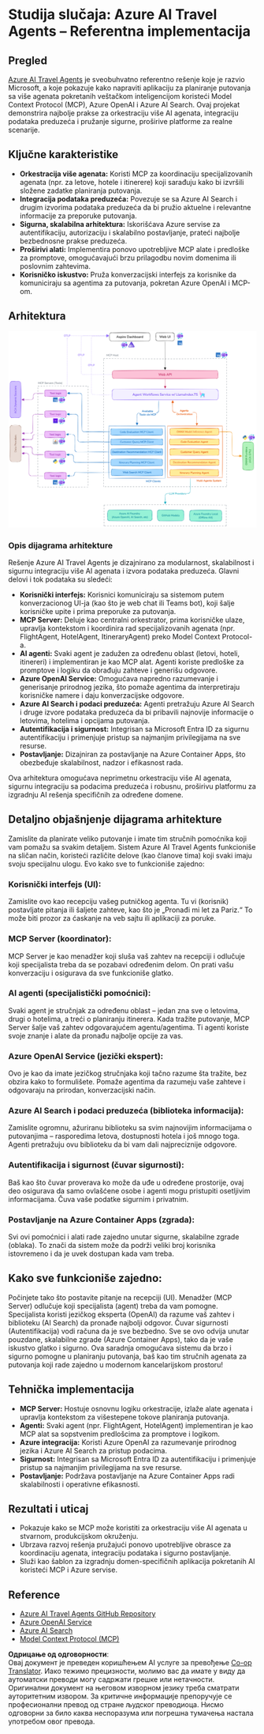 <!--
CO_OP_TRANSLATOR_METADATA:
{
  "original_hash": "4d3415b9d2bf58bc69be07f945a69e07",
  "translation_date": "2025-06-13T21:54:18+00:00",
  "source_file": "09-CaseStudy/travelagentsample.md",
  "language_code": "sr"
}
-->
# Studija slučaja: Azure AI Travel Agents – Referentna implementacija

## Pregled

[Azure AI Travel Agents](https://github.com/Azure-Samples/azure-ai-travel-agents) je sveobuhvatno referentno rešenje koje je razvio Microsoft, a koje pokazuje kako napraviti aplikaciju za planiranje putovanja sa više agenata pokretanih veštačkom inteligencijom koristeći Model Context Protocol (MCP), Azure OpenAI i Azure AI Search. Ovaj projekat demonstrira najbolje prakse za orkestraciju više AI agenata, integraciju podataka preduzeća i pružanje sigurne, proširive platforme za realne scenarije.

## Ključne karakteristike
- **Orkestracija više agenata:** Koristi MCP za koordinaciju specijalizovanih agenata (npr. za letove, hotele i itinerere) koji sarađuju kako bi izvršili složene zadatke planiranja putovanja.
- **Integracija podataka preduzeća:** Povezuje se sa Azure AI Search i drugim izvorima podataka preduzeća da bi pružio aktuelne i relevantne informacije za preporuke putovanja.
- **Sigurna, skalabilna arhitektura:** Iskorišćava Azure servise za autentifikaciju, autorizaciju i skalabilno postavljanje, prateći najbolje bezbednosne prakse preduzeća.
- **Proširivi alati:** Implementira ponovo upotrebljive MCP alate i predloške za promptove, omogućavajući brzu prilagodbu novim domenima ili poslovnim zahtevima.
- **Korisničko iskustvo:** Pruža konverzacijski interfejs za korisnike da komuniciraju sa agentima za putovanja, pokretan Azure OpenAI i MCP-om.

## Arhitektura
![Architecture](https://raw.githubusercontent.com/Azure-Samples/azure-ai-travel-agents/main/docs/ai-travel-agents-architecture-diagram.png)

### Opis dijagrama arhitekture

Rešenje Azure AI Travel Agents je dizajnirano za modularnost, skalabilnost i sigurnu integraciju više AI agenata i izvora podataka preduzeća. Glavni delovi i tok podataka su sledeći:

- **Korisnički interfejs:** Korisnici komuniciraju sa sistemom putem konverzacionog UI-ja (kao što je web chat ili Teams bot), koji šalje korisničke upite i prima preporuke za putovanja.
- **MCP Server:** Deluje kao centralni orkestrator, prima korisničke ulaze, upravlja kontekstom i koordinira rad specijalizovanih agenata (npr. FlightAgent, HotelAgent, ItineraryAgent) preko Model Context Protocol-a.
- **AI agenti:** Svaki agent je zadužen za određenu oblast (letovi, hoteli, itinereri) i implementiran je kao MCP alat. Agenti koriste predloške za promptove i logiku da obrađuju zahteve i generišu odgovore.
- **Azure OpenAI Service:** Omogućava napredno razumevanje i generisanje prirodnog jezika, što pomaže agentima da interpretiraju korisničke namere i daju konverzacijske odgovore.
- **Azure AI Search i podaci preduzeća:** Agenti pretražuju Azure AI Search i druge izvore podataka preduzeća da bi pribavili najnovije informacije o letovima, hotelima i opcijama putovanja.
- **Autentifikacija i sigurnost:** Integrisan sa Microsoft Entra ID za sigurnu autentifikaciju i primenjuje pristup sa najmanjim privilegijama na sve resurse.
- **Postavljanje:** Dizajniran za postavljanje na Azure Container Apps, što obezbeđuje skalabilnost, nadzor i efikasnost rada.

Ova arhitektura omogućava neprimetnu orkestraciju više AI agenata, sigurnu integraciju sa podacima preduzeća i robusnu, proširivu platformu za izgradnju AI rešenja specifičnih za određene domene.

## Detaljno objašnjenje dijagrama arhitekture
Zamislite da planirate veliko putovanje i imate tim stručnih pomoćnika koji vam pomažu sa svakim detaljem. Sistem Azure AI Travel Agents funkcioniše na sličan način, koristeći različite delove (kao članove tima) koji svaki imaju svoju specijalnu ulogu. Evo kako sve to funkcioniše zajedno:

### Korisnički interfejs (UI):
Zamislite ovo kao recepciju vašeg putničkog agenta. Tu vi (korisnik) postavljate pitanja ili šaljete zahteve, kao što je „Pronađi mi let za Pariz.“ To može biti prozor za ćaskanje na veb sajtu ili aplikaciji za poruke.

### MCP Server (koordinator):
MCP Server je kao menadžer koji sluša vaš zahtev na recepciji i odlučuje koji specijalista treba da se pozabavi određenim delom. On prati vašu konverzaciju i osigurava da sve funkcioniše glatko.

### AI agenti (specijalistički pomoćnici):
Svaki agent je stručnjak za određenu oblast – jedan zna sve o letovima, drugi o hotelima, a treći o planiranju itinerera. Kada tražite putovanje, MCP Server šalje vaš zahtev odgovarajućem agentu/agentima. Ti agenti koriste svoje znanje i alate da pronađu najbolje opcije za vas.

### Azure OpenAI Service (jezički ekspert):
Ovo je kao da imate jezičkog stručnjaka koji tačno razume šta tražite, bez obzira kako to formulišete. Pomaže agentima da razumeju vaše zahteve i odgovaraju na prirodan, konverzacijski način.

### Azure AI Search i podaci preduzeća (biblioteka informacija):
Zamislite ogromnu, ažuriranu biblioteku sa svim najnovijim informacijama o putovanjima – rasporedima letova, dostupnosti hotela i još mnogo toga. Agenti pretražuju ovu biblioteku da bi vam dali najpreciznije odgovore.

### Autentifikacija i sigurnost (čuvar sigurnosti):
Baš kao što čuvar proverava ko može da uđe u određene prostorije, ovaj deo osigurava da samo ovlašćene osobe i agenti mogu pristupiti osetljivim informacijama. Čuva vaše podatke sigurnim i privatnim.

### Postavljanje na Azure Container Apps (zgrada):
Svi ovi pomoćnici i alati rade zajedno unutar sigurne, skalabilne zgrade (oblaka). To znači da sistem može da podrži veliki broj korisnika istovremeno i da je uvek dostupan kada vam treba.

## Kako sve funkcioniše zajedno:

Počinjete tako što postavite pitanje na recepciji (UI).
Menadžer (MCP Server) odlučuje koji specijalista (agent) treba da vam pomogne.
Specijalista koristi jezičkog eksperta (OpenAI) da razume vaš zahtev i biblioteku (AI Search) da pronađe najbolji odgovor.
Čuvar sigurnosti (Autentifikacija) vodi računa da je sve bezbedno.
Sve se ovo odvija unutar pouzdane, skalabilne zgrade (Azure Container Apps), tako da je vaše iskustvo glatko i sigurno.
Ova saradnja omogućava sistemu da brzo i sigurno pomogne u planiranju putovanja, baš kao tim stručnih agenata za putovanja koji rade zajedno u modernom kancelarijskom prostoru!

## Tehnička implementacija
- **MCP Server:** Hostuje osnovnu logiku orkestracije, izlaže alate agenata i upravlja kontekstom za višestepene tokove planiranja putovanja.
- **Agenti:** Svaki agent (npr. FlightAgent, HotelAgent) implementiran je kao MCP alat sa sopstvenim predlošcima za promptove i logikom.
- **Azure integracija:** Koristi Azure OpenAI za razumevanje prirodnog jezika i Azure AI Search za pristup podacima.
- **Sigurnost:** Integrisan sa Microsoft Entra ID za autentifikaciju i primenjuje pristup sa najmanjim privilegijama na sve resurse.
- **Postavljanje:** Podržava postavljanje na Azure Container Apps radi skalabilnosti i operativne efikasnosti.

## Rezultati i uticaj
- Pokazuje kako se MCP može koristiti za orkestraciju više AI agenata u stvarnom, produkcijskom okruženju.
- Ubrzava razvoj rešenja pružajući ponovo upotrebljive obrasce za koordinaciju agenata, integraciju podataka i sigurno postavljanje.
- Služi kao šablon za izgradnju domen-specifičnih aplikacija pokretanih AI koristeći MCP i Azure servise.

## Reference
- [Azure AI Travel Agents GitHub Repository](https://github.com/Azure-Samples/azure-ai-travel-agents)
- [Azure OpenAI Service](https://azure.microsoft.com/en-us/products/ai-services/openai-service/)
- [Azure AI Search](https://azure.microsoft.com/en-us/products/ai-services/ai-search/)
- [Model Context Protocol (MCP)](https://modelcontextprotocol.io/)

**Одрицање од одговорности**:  
Овај документ је преведен коришћењем AI услуге за превођење [Co-op Translator](https://github.com/Azure/co-op-translator). Иако тежимо прецизности, молимо вас да имате у виду да аутоматски преводи могу садржати грешке или нетачности. Оригинални документ на његовом изворном језику треба сматрати ауторитетним извором. За критичне информације препоручује се професионални превод од стране људског преводиоца. Нисмо одговорни за било каква неспоразума или погрешна тумачења настала употребом овог превода.